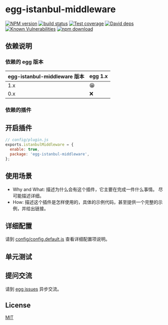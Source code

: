 # egg-istanbul-middleware

[![NPM version][npm-image]][npm-url]
[![build status][travis-image]][travis-url]
[![Test coverage][codecov-image]][codecov-url]
[![David deps][david-image]][david-url]
[![Known Vulnerabilities][snyk-image]][snyk-url]
[![npm download][download-image]][download-url]

[npm-image]: https://img.shields.io/npm/v/egg-istanbul-middleware.svg?style=flat-square
[npm-url]: https://npmjs.org/package/egg-istanbul-middleware
[travis-image]: https://img.shields.io/travis/eggjs/egg-istanbul-middleware.svg?style=flat-square
[travis-url]: https://travis-ci.org/eggjs/egg-istanbul-middleware
[codecov-image]: https://img.shields.io/codecov/c/github/eggjs/egg-istanbul-middleware.svg?style=flat-square
[codecov-url]: https://codecov.io/github/eggjs/egg-istanbul-middleware?branch=master
[david-image]: https://img.shields.io/david/eggjs/egg-istanbul-middleware.svg?style=flat-square
[david-url]: https://david-dm.org/eggjs/egg-istanbul-middleware
[snyk-image]: https://snyk.io/test/npm/egg-istanbul-middleware/badge.svg?style=flat-square
[snyk-url]: https://snyk.io/test/npm/egg-istanbul-middleware
[download-image]: https://img.shields.io/npm/dm/egg-istanbul-middleware.svg?style=flat-square
[download-url]: https://npmjs.org/package/egg-istanbul-middleware

<!--
Description here.
-->

## 依赖说明

### 依赖的 egg 版本

egg-istanbul-middleware 版本 | egg 1.x
--- | ---
1.x | 😁
0.x | ❌

### 依赖的插件
<!--

如果有依赖其它插件，请在这里特别说明。如

- security
- multipart

-->

## 开启插件

```js
// config/plugin.js
exports.istanbulMiddleware = {
  enable: true,
  package: 'egg-istanbul-middleware',
};
```

## 使用场景

- Why and What: 描述为什么会有这个插件，它主要在完成一件什么事情。
尽可能描述详细。
- How: 描述这个插件是怎样使用的，具体的示例代码，甚至提供一个完整的示例，并给出链接。

## 详细配置

请到 [config/config.default.js](config/config.default.js) 查看详细配置项说明。

## 单元测试

<!-- 描述如何在单元测试中使用此插件，例如 schedule 如何触发。无则省略。-->

## 提问交流

请到 [egg issues](https://github.com/eggjs/egg/issues) 异步交流。

## License

[MIT](LICENSE)
